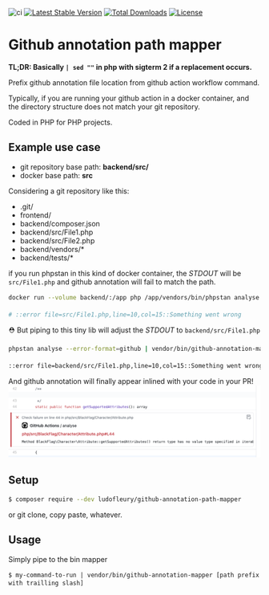 ![ci](https://github.com/ludofleury/github-annotation-path-mapper/workflows/ci/badge.svg?branch=main)
[![Latest Stable Version](https://poser.pugx.org/ludofleury/github-annotation-path-mapper/v)](//packagist.org/packages/ludofleury/github-annotation-path-mapper)
[![Total Downloads](https://poser.pugx.org/ludofleury/github-annotation-path-mapper/downloads)](//packagist.org/packages/ludofleury/github-annotation-path-mapper) 
[![License](https://poser.pugx.org/ludofleury/github-annotation-path-mapper/license)](//packagist.org/packages/ludofleury/github-annotation-path-mapper)

# Github annotation path mapper

**TL;DR: Basically `| sed ""` in php with sigterm 2 if a replacement occurs.**

Prefix github annotation file location from github action workflow command.

Typically, if you are running your github action in a docker container, 
and the directory structure does not match your git repository.

Coded in PHP for PHP projects.

## Example use case

* git repository base path: **backend/src/**
* docker base path: **src**

Considering a git repository like this:

- .git/
- frontend/
- backend/composer.json
- backend/src/File1.php
- backend/src/File2.php
- backend/vendors/*
- backend/tests/*

if you run phpstan in this kind of docker container, the *STDOUT* will be `src/File1.php` and github annotation will fail to match the path.
```bash
docker run --volume backend/:/app php /app/vendors/bin/phpstan analyse --error-format=github

# ::error file=src/File1.php,line=10,col=15::Something went wrong
```
 

:rescue_worker_helmet: But piping to this tiny lib will adjust the *STDOUT* to `backend/src/File1.php`
```bash
phpstan analyse --error-format=github | vendor/bin/github-annotation-mappe backend/

::error file=backend/src/File1.php,line=10,col=15::Something went wrong
```


And github annotation will finally appear inlined with your code in your PR!
![github pull request with annotation](./example.png)


## Setup

```bash
$ composer require --dev ludofleury/github-annotation-path-mapper
```

or git clone, copy paste, whatever.

## Usage

Simply pipe to the bin mapper
```
$ my-command-to-run | vendor/bin/github-annotation-mapper [path prefix with trailling slash]
```

